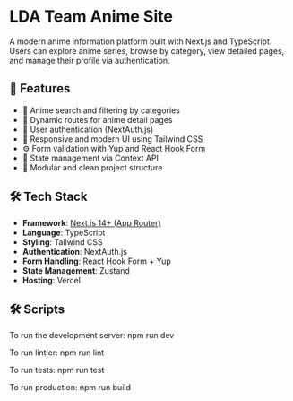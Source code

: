 # LDA Team Anime Site

A modern anime information platform built with Next.js and TypeScript. Users can explore anime series, browse by category, view detailed pages, and manage their profile via authentication.

## 🚀 Features

- 🔎 Anime search and filtering by categories
- 📄 Dynamic routes for anime detail pages
- 🔐 User authentication (NextAuth.js)
- 🎨 Responsive and modern UI using Tailwind CSS
- ⚙️ Form validation with Yup and React Hook Form
- 🧠 State management via Context API
- 📁 Modular and clean project structure

## 🛠 Tech Stack

- **Framework**: [Next.js 14+ (App Router)](https://nextjs.org/)
- **Language**: TypeScript
- **Styling**: Tailwind CSS
- **Authentication**: NextAuth.js
- **Form Handling**: React Hook Form + Yup
- **State Management**: Zustand
- **Hosting**: Vercel

## 🛠 Scripts

To run the development server:
npm run dev

To run lintier:
npm run lint

To run tests:
npm run test

To run production:
npm run build
